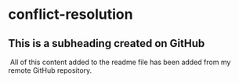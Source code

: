 # conflict-resolution

 ## This is a subheading created on GitHub
​
  All of this content added to the readme file has been added from my remote GitHub repository.
